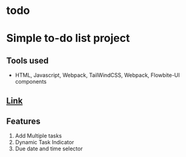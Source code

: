 # todo
# Simple to-do list project

## Tools used

* HTML, Javascript, Webpack, TailWindCSS, Webpack, Flowbite-UI components

## [Link](https://skumr20.github.io/todo/)

## Features

1. Add Multiple tasks
2. Dynamic Task Indicator
3. Due date and time selector